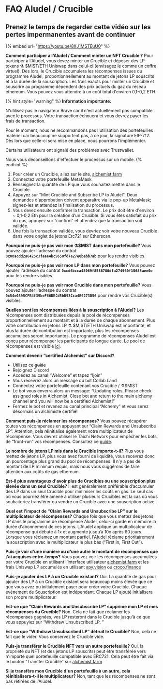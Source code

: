 # FAQ Aludel / Crucible

## Prenez le temps de regarder cette vidéo sur les pertes impermanentes avant de continuer

{% embed url="https://youtu.be/8XJ1MSTEuU0" %}

**Comment participer à l'Aludel / Comment minter un NFT Crucible ?** Pour participer à l'Aludel, vous devez minter un Crucible et déposer des LP tokens ⚗️ $MIST/ETH Uniswap dans celui-ci \(envisagez le comme un coffre virtuel\). Dès lors, le Crucible accumulera les récompenses issues du programme Aludel, proportionnellement au montant de jetons LP souscrits et à la durée de la souscription. Les frais exacts pour minter un Crucible et souscrire au programme dépendent des prix actuels du gaz du réseau ethereum. Vous pouvez vous attendre à un coût total d'environ 0,1-0,2 ETH.

{% hint style="warning" %}
**Information importante:** 

N'utilisez pas le navigateur Brave car il n'est actuellement pas compatible avec le processus. Votre transaction échouera et vous devrez payer les frais de transaction. 

Pour le moment, nous ne recommandons pas l'utilisation des portefeuilles matériel car beaucoup ne supportent pas, à ce jour, la signature EIP-712. Dès lors que celle-ci sera mise en place, nous pourrons l'implémenter. 

Certains utilisateurs ont signalé des problèmes avec Trustwallet. 

Nous vous déconseillons d'effectuer le processus sur un mobile.
{% endhint %}

1. Pour créer un Crucible, allez sur le site, [alchemist.farm](https://alchemist.farm/)
2. Connectez votre portefeuille MetaMask 
3. Renseignez la quantité de LP que vous souhaitez mettre dans le Crucible.
4. Appuyez sur "Mint Crucible and Subscribe LP to Aludel". Deux demandes d'approbation doivent apparaître via le pop-up MetaMask; signez-les et attendez la finalisation du processus.
5. Vous devez ensuite confirmer la transaction. Le prix doit être d'environ ~ 0,1-0,2 Eth pour la création d'un Crucible. Si vous êtes satisfait du prix du gas, appuyez sur “confirm” et attendez que la transaction soit validée.
6. Une fois la transaction validée, vous devriez voir votre nouveau Crucible dans votre onglet de jetons Erc721 sur Etherscan.

**Pourquoi ne puis-je pas voir mon ⚗️$MIST dans mon portefeuille?** Vous pouvez ajouter l'adresse du contrat **`0x88acdd2a6425c3faae4bc9650fd7e27e0bebb7ab`** pour les rendre visibles.

**Pourquoi ne puis-je pas voir mon LP dans mon portefeuille?** Vous pouvez ajouter l'adresse du contrat **`0xcd6bcca48069f8588780dfa274960f15685aee0e`** pour les rendre visibles.

**Pourquoi ne puis-je pas voir mon Crucible dans mon portefeuille?** Vous pouvez ajouter l'adresse du contrat **`0x54e0395CFB4f39beF66DBCd5bD93Cca4E9273D56`** pour rendre vos Crucible\(s\) visibles.

**Quelles sont les récompenses liées à la souscription à l'Aludel?** Les récompenses sont distribuées depuis le pool de récompenses proportionnellement au montant et à la durée de chaque abonnement. Plus votre contribution en jetons LP ⚗️ $MIST/ETH Uniswap est importante, et plus la durée de contribution est importante, plus les récompenses accumulées seront importantes. Le programme de récompenses Aludel est conçu pour récompenser les participants de longue durée. Le pool de récompenses est visible [ici](https://etherscan.io/address/0x04108d6e9a51bec5170f8fd953a156cf754ba541).

**Comment devenir “certified Alchemist” sur Discord?**

* Utilisez ce ~~guide~~
* Rejoignez Discord
* Accédez au canal “Welcome” et tapez “!join”
* Vous recevrez alors un message du bot Collab.Land
* Connectez votre portefeuille contenant vos Crucible / ⚗️$MIST
* Le bot vous enverra alors un message: “Updating roles, Please check assigned roles in Alchemist. Close bot and return to the main alchemy channel and you will now be a certified Alchemist!”
* Fermez le bot et revenez au canal principal “Alchemy” et vous serez désormais un alchimiste certifié!

**Comment puis-je réclamer les récompenses?** Vous pouvez récupérer toutes vos récompenses en appuyant sur “Claim Rewards and Unsubscribe LP”. Attention, cela réinitialise également votre multiplicateur de récompense. Vous devrez utiliser le Taichi Network pour empêcher les bots de “front-run” vos récompenses. Consultez ce [guide](comment-reclamer-des-recompenses-et-desabonner-votre-lp-de-laludel-en-utilisant-le-reseau.md).

**Le nombre de jetons LP mis dans le Crucible importe-t-il?** Plus vous mettez de jetons LP, plus vous avez fourni de liquidité, vous recevrez donc un pourcentage plus grand du pool de récompenses. Il n'y a pas de montant de LP minimum requis, mais nous vous suggérons de faire attention aux coûts de gas ethereum.

**Est-il plus avantageux d'avoir plus de Crucibles ou une souscription plus élevée dans un seul Crucible?** Il est généralement préférable d’accumuler des LP dans un seul Crucible pour minimiser les coûts en gas. Le seul cas où vous pourriez être amené à utiliser plusieurs Crucibles est la cas où vous souhaiteriez transférer ou vendre un Crucible avec une souscription active.

**Quel est l'impact de “Claim Rewards and Unsubscribe LP” sur le multiplicateur de récompenses?** Chaque fois que vous mettez des jetons LP dans le programme de récompense Aludel, celui-ci garde en mémoire la durée d'abonnement de ces jetons. L'Aludel applique un multiplicateur de récompense qui débute à 1x et augmente jusqu’à 10x après 60 jours. Lorsque vous réclamez un montant partiel, l'Aludel réclame prioritairement la souscription avec le multiplicateur le plus bas \(“First in, First Out”\).

**Puis-je voir d'une manière ou d'une autre le montant de récompenses que j'ai acquises entre-temps?** Vous pouvez voir les récompenses accumulées par votre Crucible en utilisant l’interface utilisateur [alchemist.farm](https://alchemist.farm/) et les frais Uniswap LP accumulés en utilisant [apy.vision](https://apy.vision/) ou [croco.finance](https://croco.finance/)

**Puis-je ajouter des LP à un Crucible existant?** Oui. La quantité de gas pour ajouter des LP à un Crucible existant sera beaucoup moins élévée que ce que vous avez pu initialement payer pour créer votre Crucible. Chaque événement de Souscription est indépendant. Chaque LP ajouté initialisera son propre multiplicateur.

**Est-ce que “Claim Rewards and Unsubscribe LP” supprime mon LP et mes récompenses du Crucible?** Non. Cela ne fait que réclamer les récompenses gagnées, vos LP resteront dans le Crucible jusqu'à ce que vous appuyiez sur “Withdraw Unsubscribed LP. ”

**Est-ce que “Withdraw Unsubscribed LP” détruit le Crucible?** Non, cela ne fait que le vider. Vous conservez le Crucible vide.

**Puis-je transférer le Crucible NFT vers un autre portefeuille?** Oui, la propriété du NFT \(et des jetons LP souscrits\) peut être transférée vers n'importe quel portefeuille compatible avec ERC721. Cela peut être fait via le bouton “Transfer Crucible” sur [alchemist.farm](https://alchemist.farm/)

**Si je transfère mon Crucible d'un portefeuille à un autre, cela réinitialisera-t-il le multiplicateur?** Non, tant que les récompenses ne sont pas rétirées de l'Aludel.

